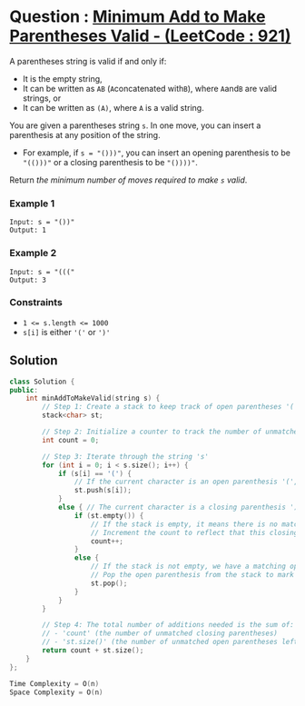# Question : [Minimum Add to Make Parentheses Valid - (LeetCode : 921)](https://leetcode.com/problems/minimum-add-to-make-parentheses-valid/description/)

A parentheses string is valid if and only if:

-   It is the empty string,
-   It can be written as `AB` (`A`concatenated with`B`), where `A`and`B` are valid strings, or
-   It can be written as `(A)`, where `A` is a valid string.

You are given a parentheses string `s`. In one move, you can insert a parenthesis at any position of the string.

-   For example, if `s = "()))"`, you can insert an opening parenthesis to be `"(()))"` or a closing parenthesis to be `"())))"`.

Return _the minimum number of moves required to make `s` valid_.

### Example 1

```
Input: s = "())"
Output: 1
```

### Example 2

```
Input: s = "((("
Output: 3
```

### Constraints

-   `1 <= s.length <= 1000`
-   `s[i]` is either `'('` or `')'`

## Solution

```Cpp
class Solution {
public:
    int minAddToMakeValid(string s) {
        // Step 1: Create a stack to keep track of open parentheses '('
        stack<char> st;

        // Step 2: Initialize a counter to track the number of unmatched closing parentheses ')'
        int count = 0;

        // Step 3: Iterate through the string 's'
        for (int i = 0; i < s.size(); i++) {
            if (s[i] == '(') {
                // If the current character is an open parenthesis '(', push it onto the stack
                st.push(s[i]);
            }
            else { // The current character is a closing parenthesis ')'
                if (st.empty()) {
                    // If the stack is empty, it means there is no matching open parenthesis for this closing parenthesis
                    // Increment the count to reflect that this closing parenthesis is unmatched
                    count++;
                }
                else {
                    // If the stack is not empty, we have a matching open parenthesis for this closing parenthesis
                    // Pop the open parenthesis from the stack to mark it as matched
                    st.pop();
                }
            }
        }

        // Step 4: The total number of additions needed is the sum of:
        // - 'count' (the number of unmatched closing parentheses)
        // - 'st.size()' (the number of unmatched open parentheses left in the stack)
        return count + st.size();
    }
};

Time Complexity = O(n)
Space Complexity = O(n)
```

